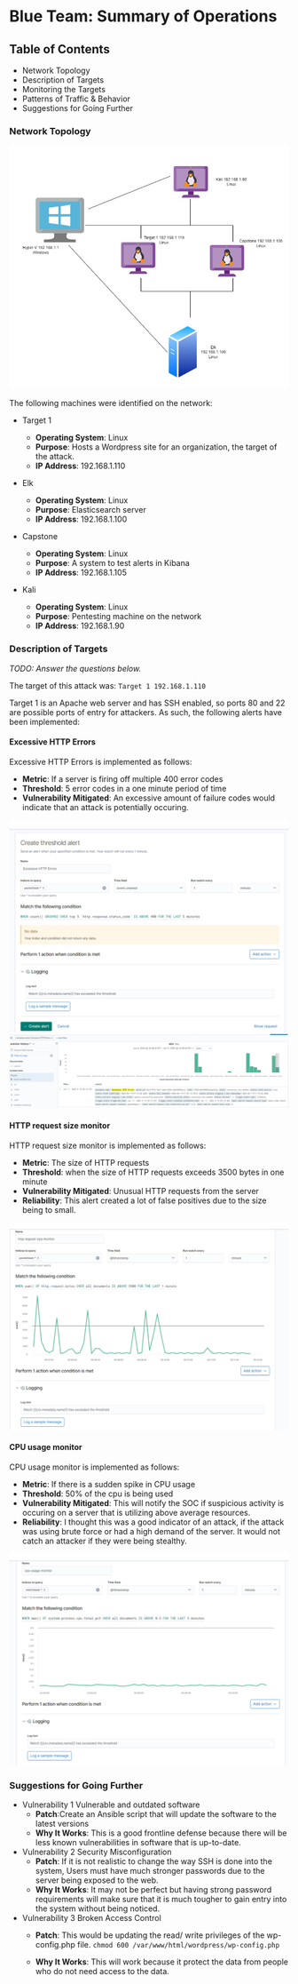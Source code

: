 # Blue Team: Summary of Operations

## Table of Contents
- Network Topology
- Description of Targets
- Monitoring the Targets
- Patterns of Traffic & Behavior
- Suggestions for Going Further

### Network Topology

![network](https://github.com/BQcybersec/Projects/blob/main/Project%203%20Monitoring%20an%20Attack%20With%20Elk/Images/network.jpg)

The following machines were identified on the network:
- Target 1
  - **Operating System**: Linux
  - **Purpose**: Hosts a Wordpress site for an organization, the target of the attack. 
  - **IP Address**: 192.168.1.110

- Elk
  - **Operating System**: Linux
  - **Purpose**: Elasticsearch server 
  - **IP Address**: 192.168.1.100

- Capstone
  - **Operating System**: Linux
  - **Purpose**: A system to test alerts in Kibana 
  - **IP Address**: 192.168.1.105


- Kali
  - **Operating System**: Linux
  - **Purpose**: Pentesting machine on the network 
  - **IP Address**: 192.168.1.90


### Description of Targets
_TODO: Answer the questions below._

The target of this attack was: `Target 1 192.168.1.110` 

Target 1 is an Apache web server and has SSH enabled, so ports 80 and 22 are possible ports of entry for attackers. As such, the following alerts have been implemented:


#### Excessive HTTP Errors

Excessive HTTP Errors is implemented as follows:
  - **Metric**: If a server is firing off multiple 400 error codes
  - **Threshold**: 5 error codes in a one minute period of time
  - **Vulnerability Mitigated**: An excessive amount of failure codes would indicate that an attack is potentially occuring. 
 

  ![excessive HTTP errors](https://github.com/BQcybersec/Projects/blob/main/Project%203%20Monitoring%20an%20Attack%20With%20Elk/Images/blue.01.excessivehttperros.png)
  ![excessive HTTP erros2](https://github.com/BQcybersec/Projects/blob/main/Project%203%20Monitoring%20an%20Attack%20With%20Elk/Images/blue.05.httperrorsintime.png)

#### HTTP request size monitor
HTTP request size monitor is implemented as follows:
  - **Metric**: The size of HTTP requests
  - **Threshold**: when the size of HTTP requests exceeds 3500 bytes in one minute
  - **Vulnerability Mitigated**: Unusual HTTP requests from the server
  - **Reliability**: This alert created a lot of false positives due to the size being to small. 

  ![request size monitor](https://github.com/BQcybersec/Projects/blob/main/Project%203%20Monitoring%20an%20Attack%20With%20Elk/Images/blue.02.requestsizemonitor.png)

#### CPU usage monitor
CPU usage monitor is implemented as follows:
  - **Metric**: If there is a sudden spike in CPU usage
  - **Threshold**: 50% of the cpu is being used
  - **Vulnerability Mitigated**: This will notify the SOC if suspicious activity is occuring on a server that is utilizing above average resources. 
  - **Reliability**: I thought this was a good indicator of an attack, if the attack was using brute force or had a high demand of the server. It would not catch an attacker if they were being stealthy. 

  ![Cpu Usage](https://github.com/BQcybersec/Projects/blob/main/Project%203%20Monitoring%20an%20Attack%20With%20Elk/Images/blue.03.cpuusage.png)



### Suggestions for Going Further 

- Vulnerability 1 Vulnerable and outdated software
  - **Patch**:Create an Ansible script that will update the software to the latest versions
  - **Why It Works**:  This is a good frontline defense because there will be less known vulnerabilities in software that is up-to-date.
- Vulnerability 2 Security Misconfiguration
  - **Patch**: If it is not realistic to change the way SSH is done into the system, Users must have much stronger passwords due to the server being exposed to the web. 
  - **Why It Works**: It may not be perfect but having strong password requirements will make sure that it is much tougher to gain entry into the system without being noticed. 
- Vulnerability 3 Broken Access Control 
  - **Patch**: This would be updating the read/ write privileges of the wp-config.php file.
  `chmod 600 /var/www/html/wordpress/wp-config.php`

  - **Why It Works**: This will work because it protect the data from people who do not need access to the data. 
